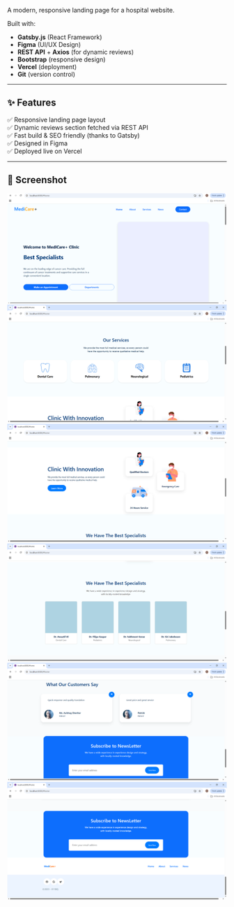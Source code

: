 A modern, responsive landing page for a hospital website.

Built with:
- **Gatsby.js** (React Framework)
- **Figma** (UI/UX Design)
- **REST API** + **Axios** (for dynamic reviews)
- **Bootstrap** (responsive design)
- **Vercel** (deployment)
- **Git** (version control)

---

## ✨ Features

✅ Responsive landing page layout  
✅ Dynamic reviews section fetched via REST API  
✅ Fast build & SEO friendly (thanks to Gatsby)  
✅ Designed in Figma  
✅ Deployed live on Vercel

---

## 📸 Screenshot


![Home](https://github.com/Ritu375/Hospital-landing-Page/blob/44295a8286c6c9a0ad95e9f951944b299932a217/home.PNG?raw=true)
![Service](https://github.com/Ritu375/Hospital-landing-Page/blob/f5d14db747081e68d6d6dee88f595c23f46cab4/service.PNG?raw=true)
![Clinic](https://github.com/Ritu375/Hospital-landing-Page/blob/d07515cca35af2155620875beeaff8a16f89f204/clinic.PNG?raw=true)
![Specialist](https://github.com/Ritu375/Hospital-landing-Page/blob/878babe23c8a54bad0869690703277fe44696c2b/specialist.PNG?raw=true)
![Rest API](https://github.com/Ritu375/Hospital-landing-Page/blob/8e3222b145179a8b0b1d514821f733ad531bae77/restapi.PNG?raw=true)
![Footer](https://github.com/Ritu375/Hospital-landing-Page/blob/3001c50ca73088dfa805e6469feb03e44b28d217/footer.PNG?raw=true)

